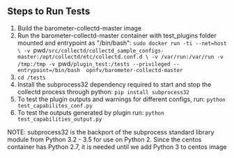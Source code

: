 ## Steps to Run Tests

1. Build the barometer-collectd-master image
2. Run the barometer-collectd-master container with test_plugins folder mounted
   and entrypoint as "/bin/bash":
   `sudo docker run -ti --net=host \
        -v `pwd`/src/collectd/collectd_sample_configs-master:/opt/collectd/etc/collectd.conf.d \
        -v /var/run:/var/run -v /tmp:/tmp -v `pwd`/plugin_test:/tests --privileged
        --entrypoint=/bin/bash  opnfv/barometer-collectd-master`
3. `cd /tests`
4. Install the subprocess32 dependency required to start and stop the collectd
   process through python:
   `pip install subprocess32`
5. To test the plugin outputs and warnings for different configs, run:
   `python test_capabilites_conf.py`
6. To test the outputs generated by plugin run:
   `python test_capabilities_output.py`

NOTE: subprocess32 is the backport of the subprocess standard library module
      from Python 3.2 - 3.5 for use on Python 2. Since the centos container
      has Python 2.7, it is needed until we add Python 3 to centos image
